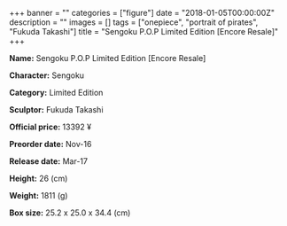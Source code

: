 +++
banner = ""
categories = ["figure"]
date = "2018-01-05T00:00:00Z"
description = ""
images = []
tags = ["onepiece", "portrait of pirates", "Fukuda Takashi"]
title = "Sengoku P.O.P Limited Edition [Encore Resale]"
+++

**Name:** Sengoku P.O.P Limited Edition [Encore Resale]

**Character:** Sengoku

**Category:** Limited Edition 

**Sculptor:** Fukuda Takashi

**Official price:** 13392 ¥

**Preorder date:** Nov-16

**Release date:** Mar-17

**Height:** 26 (cm)

**Weight:** 1811 (g)

**Box size:** 25.2 x 25.0 x 34.4 (cm)


